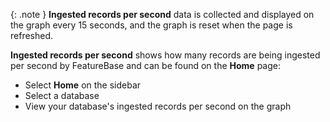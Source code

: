 {: .note }
**Ingested records per second** data is collected and displayed on the graph every 15 seconds, and the graph is reset when the page is refreshed.

**Ingested records per second** shows how many records are being ingested per second by FeatureBase and can be found on the **Home** page:

* Select **Home** on the sidebar
* Select a database
* View your database's ingested records per second on the graph